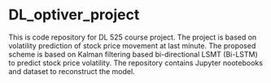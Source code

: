 # DL_optiver_project
This is code repository for DL 525 course project.
The project is based on volatility prediction of stock price movement at last minute.
The proposed scheme is based on Kalman filtering based bi-directional LSMT (Bi-LSTM) to predict stock price volatility. 
The repository contains Jupyter nootebooks and dataset to reconstruct the model.
